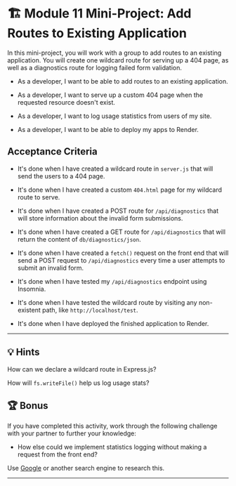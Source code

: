 # 🏗️ Module 11 Mini-Project: Add Routes to Existing Application

In this mini-project, you will work with a group to add routes to an existing application. You will create one wildcard route for serving up a 404 page, as well as a diagnostics route for logging failed form validation.

- As a developer, I want to be able to add routes to an existing application.

- As a developer, I want to serve up a custom 404 page when the requested resource doesn't exist.

- As a developer, I want to log usage statistics from users of my site.

- As a developer, I want to be able to deploy my apps to Render.

## Acceptance Criteria

- It's done when I have created a wildcard route in `server.js` that will send the users to a 404 page.

- It's done when I have created a custom `404.html` page for my wildcard route to serve.

- It's done when I have created a POST route for `/api/diagnostics` that will store information about the invalid form submissions.

- It's done when I have created a GET route for `/api/diagnostics` that will return the content of `db/diagnostics/json`.

- It's done when I have created a `fetch()` request on the front end that will send a POST request to `/api/diagnostics` every time a user attempts to submit an invalid form.

- It's done when I have tested my `/api/diagnostics` endpoint using Insomnia.

- It's done when I have tested the wildcard route by visiting any non-existent path, like `http://localhost/test`.

- It's done when I have deployed the finished application to Render.

---

## 💡 Hints

How can we declare a wildcard route in Express.js?

How will `fs.writeFile()` help us log usage stats?

## 🏆 Bonus

If you have completed this activity, work through the following challenge with your partner to further your knowledge:

- How else could we implement statistics logging without making a request from the front end?

Use [Google](https://www.google.com) or another search engine to research this.

---
